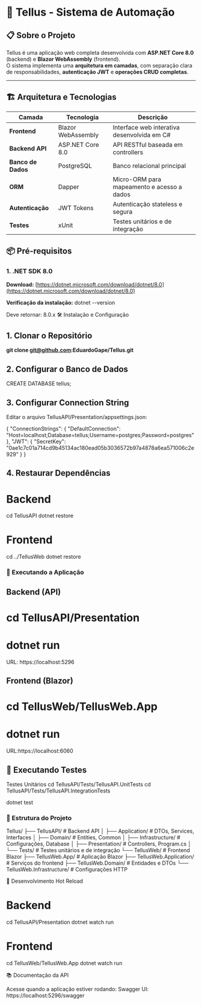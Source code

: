 # 🚀 Tellus - Sistema de Automação

## 📋 Sobre o Projeto
Tellus é uma aplicação web completa desenvolvida com **ASP.NET Core 8.0** (backend) e **Blazor WebAssembly** (frontend).  
O sistema implementa uma **arquitetura em camadas**, com separação clara de responsabilidades, **autenticação JWT** e **operações CRUD completas**.

---

## 🏗️ Arquitetura e Tecnologias

| Camada             | Tecnologia         | Descrição                                   |
|--------------------|--------------------|---------------------------------------------|
| **Frontend**       | Blazor WebAssembly | Interface web interativa desenvolvida em C# |
| **Backend API**    | ASP.NET Core 8.0   | API RESTful baseada em controllers          |
| **Banco de Dados** | PostgreSQL         | Banco relacional principal                  |
| **ORM**            | Dapper             | Micro-ORM para mapeamento e acesso a dados  |
| **Autenticação**   | JWT Tokens         | Autenticação stateless e segura             |
| **Testes**         | xUnit              | Testes unitários e de integração            |


## 📦 Pré-requisitos

### 1. .NET SDK 8.0
**Download:** [https://dotnet.microsoft.com/download/dotnet/8.0](https://dotnet.microsoft.com/download/dotnet/8.0)

**Verificação da instalação:**
dotnet --version

Deve retornar: 8.0.x
🛠️ Instalação e Configuração
## 1. Clonar o Repositório
**git clone git@github.com:EduardoGape/Tellus.git**


## 2. Configurar o Banco de Dados
CREATE DATABASE tellus;

## 3. Configurar Connection String

Editar o arquivo TellusAPI/Presentation/appsettings.json:

{
  "ConnectionStrings": {
    "DefaultConnection": "Host=localhost;Database=tellus;Username=postgres;Password=postgres"
  },
  "JWT": {
    "SecretKey": "0ae1c7c01a714cd9b45134ac180ead05b3036572b97a4878a6ea571006c2e929"
  }
}

## 4. Restaurar Dependências
# Backend
cd TellusAPI
dotnet restore

# Frontend
cd ../TellusWeb
dotnet restore

### 🏃 Executando a Aplicação
## Backend (API)
# cd TellusAPI/Presentation
# dotnet run

URL: https://localhost:5296


## Frontend (Blazor)
# cd TellusWeb/TellusWeb.App
# dotnet run

URL:https://localhost:6060


## 🧪 Executando Testes
Testes Unitários
cd TellusAPI/Tests/TellusAPI.UnitTests
cd TellusAPI/Tests/TellusAPI.IntegrationTests

dotnet test

### 📁 Estrutura do Projeto
Tellus/
├── TellusAPI/                     # Backend API
│   ├── Application/               # DTOs, Services, Interfaces
│   ├── Domain/                    # Entities, Common
│   ├── Infrastructure/            # Configurações, Database
│   ├── Presentation/              # Controllers, Program.cs
│   └── Tests/                     # Testes unitários e de integração
└── TellusWeb/                     # Frontend Blazor
    ├── TellusWeb.App/             # Aplicação Blazor
    ├── TellusWeb.Application/     # Serviços do frontend
    ├── TellusWeb.Domain/          # Entidades e DTOs
    └── TellusWeb.Infrastructure/  # Configurações HTTP

🔧 Desenvolvimento
Hot Reload
# Backend
cd TellusAPI/Presentation
dotnet watch run

# Frontend
cd TellusWeb/TellusWeb.App
dotnet watch run

📚 Documentação da API

Acesse quando a aplicação estiver rodando:
Swagger UI: https://localhost:5296/swagger

